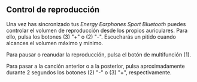 ## Control de reproducción

Una vez has sincronizado tus *Energy Earphones Sport Bluetooth* puedes controlar el volumen de reproducción desde los propios auriculares. Para ello, pulsa los botones (3) "+" o (2) "-". Escucharás un pitido cuando alcances el volumen máximo y mínimo.

Para pausar o reanudar la reproducción, pulsa el botón de multifunción (1).

Para pasar a la canción anterior o a la posterior, pulsa aproximadamente durante 2 segundos los botones (2) "-" o (3) "+", respectivamente.

